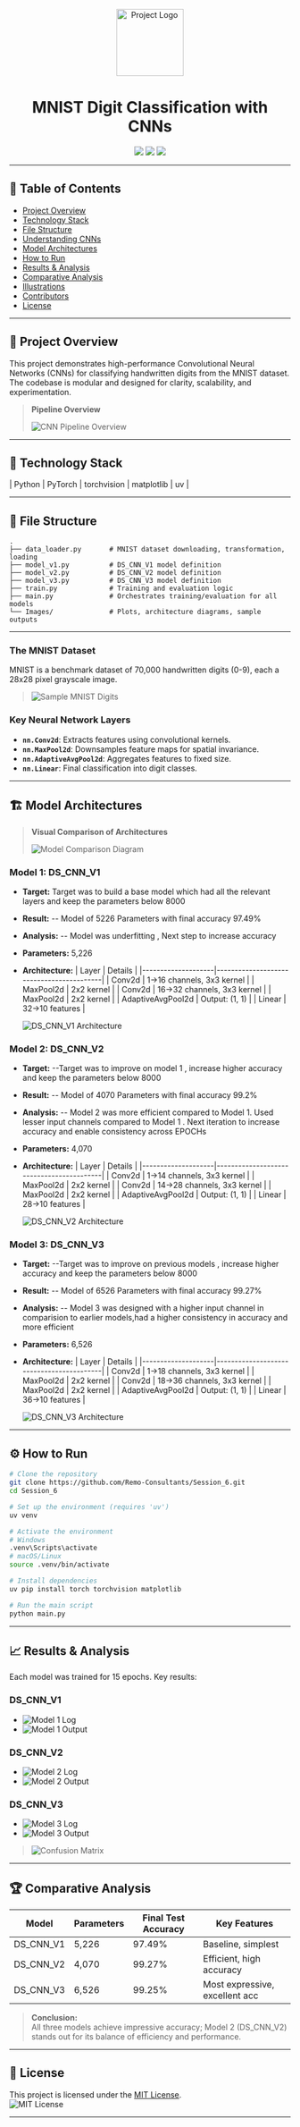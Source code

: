 <p align="center">
  <img src="Images/Project_Header.png" alt="Project Logo" width="120"/>
</p>

<h1 align="center">MNIST Digit Classification with CNNs</h1>

<p align="center">
  <a href="https://www.python.org/"><img src="https://img.shields.io/badge/Python-3.x-blue.svg"></a>
  <a href="https://pytorch.org/"><img src="https://img.shields.io/badge/PyTorch-%23EE4C2C.svg?style=flat&logo=PyTorch&logoColor=white"></a>
  <a href="https://opensource.org/licenses/MIT"><img src="https://img.shields.io/badge/License-MIT-yellow.svg"></a>
</p>

---

## 📜 Table of Contents

- [Project Overview](#project-overview)
- [Technology Stack](#technology-stack)
- [File Structure](#file-structure)
- [Understanding CNNs](#understanding-cnns)
- [Model Architectures](#model-architectures)
- [How to Run](#how-to-run)
- [Results & Analysis](#results--analysis)
- [Comparative Analysis](#comparative-analysis)
- [Illustrations](#illustrations)
- [Contributors](#contributors)
- [License](#license)

---

## 📖 Project Overview

This project demonstrates high-performance Convolutional Neural Networks (CNNs) for classifying handwritten digits from the MNIST dataset. The codebase is modular and designed for clarity, scalability, and experimentation.

> **Pipeline Overview**
>
> ![CNN Pipeline Overview](Images/CNN%20PIPELINE.png) 

---

## 🚀 Technology Stack

| Python | PyTorch | torchvision | matplotlib | uv |

---

## 📁 File Structure

```plaintext
.
├── data_loader.py       # MNIST dataset downloading, transformation, loading
├── model_v1.py          # DS_CNN_V1 model definition
├── model_v2.py          # DS_CNN_V2 model definition
├── model_v3.py          # DS_CNN_V3 model definition
├── train.py             # Training and evaluation logic
├── main.py              # Orchestrates training/evaluation for all models
└── Images/              # Plots, architecture diagrams, sample outputs
```

---

### The MNIST Dataset
MNIST is a benchmark dataset of 70,000 handwritten digits (0-9), each a 28x28 pixel grayscale image.

> ![Sample MNIST Digits](Images/sample_mnist_digits.png) <!-- Placeholder: Insert sample images of MNIST digits -->

### Key Neural Network Layers
- **`nn.Conv2d`**: Extracts features using convolutional kernels.
- **`nn.MaxPool2d`**: Downsamples feature maps for spatial invariance.
- **`nn.AdaptiveAvgPool2d`**: Aggregates features to fixed size.
- **`nn.Linear`**: Final classification into digit classes.

---

## 🏗️ Model Architectures

> **Visual Comparison of Architectures**
>
> ![Model Comparison Diagram](Images/model_architectures_comparison.png) 

### Model 1: DS_CNN_V1
- **Target:** Target was to build a base model which had all the relevant layers and keep the parameters below 8000
- **Result:** -- Model of 5226 Parameters with final accuracy 97.49%
- **Analysis:** -- Model was underfitting , Next step to increase accuracy 

- **Parameters:** 5,226
- **Architecture:**
  | Layer              | Details                                  |
  |--------------------|------------------------------------------|
  | Conv2d             | 1→16 channels, 3x3 kernel                |
  | MaxPool2d          | 2x2 kernel                               |
  | Conv2d             | 16→32 channels, 3x3 kernel               |
  | MaxPool2d          | 2x2 kernel                               |
  | AdaptiveAvgPool2d  | Output: (1, 1)                           |
  | Linear             | 32→10 features                           |

  ![DS_CNN_V1 Architecture](Images/DS_CNN_V1_Arch.png)

### Model 2: DS_CNN_V2
- **Target:** --Target was to improve on model 1 , increase higher accuracy and  keep the parameters below 8000
- **Result:** -- Model of 4070 Parameters with final accuracy 99.2%
- **Analysis:** -- Model 2 was more efficient compared to Model 1. Used lesser input channels compared to Model 1 . Next iteration to increase accuracy and enable consistency across EPOCHs

- **Parameters:** 4,070
- **Architecture:**
  | Layer              | Details                                  |
  |--------------------|------------------------------------------|
  | Conv2d             | 1→14 channels, 3x3 kernel                |
  | MaxPool2d          | 2x2 kernel                               |
  | Conv2d             | 14→28 channels, 3x3 kernel               |
  | MaxPool2d          | 2x2 kernel                               |
  | AdaptiveAvgPool2d  | Output: (1, 1)                           |
  | Linear             | 28→10 features                           |

  ![DS_CNN_V2 Architecture](Images/DS_CNN_V2_Arch.png) 

### Model 3: DS_CNN_V3
- **Target:** --Target was to improve on previous models , increase higher accuracy and  keep the parameters below 8000
- **Result:** -- Model of 6526 Parameters with final accuracy 99.27%
- **Analysis:** -- Model 3 was designed with a higher input channel in comparision to earlier models,had a higher consistency in accuracy and more efficient
  
- **Parameters:** 6,526
- **Architecture:**
  | Layer              | Details                                  |
  |--------------------|------------------------------------------|
  | Conv2d             | 1→18 channels, 3x3 kernel                |
  | MaxPool2d          | 2x2 kernel                               |
  | Conv2d             | 18→36 channels, 3x3 kernel               |
  | MaxPool2d          | 2x2 kernel                               |
  | AdaptiveAvgPool2d  | Output: (1, 1)                           |
  | Linear             | 36→10 features                           |

  ![DS_CNN_V3 Architecture](Images/DS_CNN_V3_Arch.png) 

---

## ⚙️ How to Run

```bash
# Clone the repository
git clone https://github.com/Remo-Consultants/Session_6.git
cd Session_6

# Set up the environment (requires 'uv')
uv venv

# Activate the environment
# Windows
.venv\Scripts\activate
# macOS/Linux
source .venv/bin/activate

# Install dependencies
uv pip install torch torchvision matplotlib
```

```bash
# Run the main script
python main.py
```

---

## 📈 Results & Analysis

Each model was trained for 15 epochs. Key results:

### DS_CNN_V1
- ![Model 1 Log](Images/Model_1_Logs.jpg)
- ![Model 1 Output](Images/Model_1_Output.png)

### DS_CNN_V2
- ![Model 2 Log](Images/Model_2_Logs.jpg)
- ![Model 2 Output](Images/Model_2_Output.png)

### DS_CNN_V3
- ![Model 3 Log](Images/Model_3_Logs.jpg)
- ![Model 3 Output](Images/Model_3_Output.png)

> ![Confusion Matrix](Images/Confusion_Matrix.png) 

---

## 🏆 Comparative Analysis

| Model      | Parameters | Final Test Accuracy | Key Features                   |
|------------|------------|--------------------|--------------------------------|
| DS_CNN_V1  | 5,226      | 97.49%             | Baseline, simplest             |
| DS_CNN_V2  | 4,070      | 99.27%             | Efficient, high accuracy       |
| DS_CNN_V3  | 6,526      | 99.25%             | Most expressive, excellent acc |

> **Conclusion:**  
> All three models achieve impressive accuracy; Model 2 (DS_CNN_V2) stands out for its balance of efficiency and performance.

---

## 📄 License

This project is licensed under the [MIT License](LICENSE).  
<img src="https://img.shields.io/badge/License-MIT-yellow.svg" alt="MIT License"/>

---
